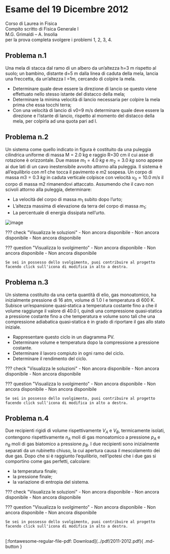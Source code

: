 # Esame del 19 Dicembre 2012
Corso di Laurea in Fisica <br>
Compito scritto di Fisica Generale I <br>
M.G. Grimaldi – A. Insolia <br>
per la prova completa svolgere i problemi 1, 2, 3, 4. <br>

## Problema n.1
Una mela di stacca dal ramo di un albero da un’altezza h=3 m rispetto al suolo; un bambino, distante d=5 m dalla linea di caduta della mela, lancia una freccetta, da un’altezza l =1m, cercando di colpire la mela.

- Determinare quale deve essere la direzione di lancio se questo viene effettuato nello stesso istante del distacco della mela;
- Determinare la minima velocità di lancio necessaria per colpire la mela prima che essa tocchi terra;
- Con una velocità di lancio di v0=9 m/s determinare quale deve essere la direzione e l’istante di lancio, rispetto al momento del distacco della mela, per colpirla ad una quota pari ad l.

## Problema n.2
Un sistema come quello indicato in figura è costituito da una puleggia cilindrica uniforme di massa M = 2.0 kg e raggio R=30 cm il cui asse di rotazione è orizzontale. Due masse $m_1=4.0 \; kg$ e $m_2=3.0 \; kg$ sono appese ai due lati di un cavo inestensibile avvolto attorno alla puleggia. Il sistema è all’equilibrio con $m1$ che tocca il pavimento e $m2$ sospesa. Un corpo di massa $m3=0.3 \; kg$ in caduta verticale colpisce con velocità $v_0=10.0 \; m/s$ il corpo di massa m2 rimanendovi attaccato. Assumendo che il cavo non scivoli attorno alla puleggia, determinare:

- La velocità del corpo di massa $m_1$ subito dopo l’urto;
- L’altezza massima di elevazione da terra del corpo di massa $m_1$;
- La percentuale di energia dissipata nell’urto.

![image](https://user-images.githubusercontent.com/77018886/153296064-72215d28-1492-4532-8008-11a69b16c5cc.png)

??? check "Visualizza le soluzioni"
    - Non ancora disponibile
    - Non ancora disponibile
    - Non ancora disponibile

??? question "Visualizza lo svolgimento"
    - Non ancora disponibile
    - Non ancora disponibile
    - Non ancora disponibile
    
    Se sei in possesso dello svolgimento, puoi contribuire al progetto facendo click sull'icona di modifica in alto a destra.

## Problema n.3
Un sistema costituito da una certa quantità di elio, gas monoatomico, ha inizialmente pressione di 16 atm, volume di 1.0 l e temperatura di 600 K. Subisce un’espansione quasi‐statica a temperatura costante fino a che il volume raggiunge il valore di 40.0 l, quindi una compressione quasi‐statica a pressione costante fino a che temperatura e volume sono tali che una compressione adiabatica quasi‐statica è in grado di riportare il gas allo stato iniziale.

- Rappresentare questo ciclo in un diagramma PV.
- Determinare volume e temperatura dopo la compressione a pressione costante.
- Determinare il lavoro compiuto in ogni ramo del ciclo.
- Determinare il rendimento del ciclo.

??? check "Visualizza le soluzioni"
    - Non ancora disponibile
    - Non ancora disponibile
    - Non ancora disponibile

??? question "Visualizza lo svolgimento"
    - Non ancora disponibile
    - Non ancora disponibile
    - Non ancora disponibile
    
    Se sei in possesso dello svolgimento, puoi contribuire al progetto facendo click sull'icona di modifica in alto a destra.

## Problema n.4
Due recipienti rigidi di volume rispettivamente $V_A$ e $V_B$, termicamente isolati, contengono rispettivamente $n_A$ moli di gas monoatomico a pressione $p_A$ e $n_B$ moli di gas biatomico a pressione $p_B$. I due recipienti sono inizialmente separati da un rubinetto chiuso, la cui apertura causa il mescolamento dei due gas. Dopo che si è raggiunto l’equilibrio, nell’ipotesi che i due gas si comportino come gas perfetti, calcolare: 

- la temperatura finale;
- la pressione finale;
- la variazione di entropia del sistema.

??? check "Visualizza le soluzioni"
    - Non ancora disponibile
    - Non ancora disponibile
    - Non ancora disponibile

??? question "Visualizza lo svolgimento"
    - Non ancora disponibile
    - Non ancora disponibile
    - Non ancora disponibile
    
    Se sei in possesso dello svolgimento, puoi contribuire al progetto facendo click sull'icona di modifica in alto a destra.

<br>
[:fontawesome-regular-file-pdf: Download](../pdf/2011-2012.pdf){ .md-button }